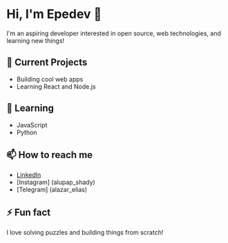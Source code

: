 # Hi, I'm Epedev 👋

I'm an aspiring developer interested in open source, web technologies, and learning new things!

## 🔭 Current Projects
- Building cool web apps
- Learning React and Node.js

## 🌱 Learning
- JavaScript
- Python

## 📫 How to reach me
- [LinkedIn](https://www.linkedin.com/in/alazar-elias)
- [Instagram] (alupap_shady)
- [Telegram] (alazar_elias)
## ⚡ Fun fact
I love solving puzzles and building things from scratch!
